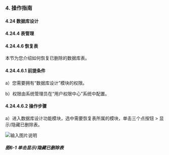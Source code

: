### 4. 操作指南

#### 4.24 数据库设计

#### 4.24.4 表管理

#### 4.24.4.6 恢复表

本节为您介绍如何恢复已删除的数据库表。

#### 4.24.4.6.1 前提条件

a）您需要拥有“数据库设计”模块的权限。

b）权限由系统管理员在“用户权限中心”系统中配置。

#### 4.24.4.6.2 操作步骤

a）进入数据库设计功能模块，选中需要恢复表所属的模块，单击三个点按钮 > 显示/隐藏已删除表。

![输入图片说明](../../../../../images/SoFlu%EF%BC%88%E5%90%8E%E7%AB%AF%EF%BC%89%E5%BC%80%E5%8F%91%E5%B9%B3%E5%8F%B0/1.%20%E6%9C%80%E6%96%B0%E7%89%88%E6%9C%AC%20-%20%E6%9B%B4%E6%96%B0%E6%97%A5%E6%9C%9F%20-%202022.10.08/4.%20%E6%93%8D%E4%BD%9C%E6%8C%87%E5%8D%97/24.%20%E6%95%B0%E6%8D%AE%E5%BA%93%E8%AE%BE%E8%AE%A1/4.%20%E8%A1%A8%E7%AE%A1%E7%90%86/6-1.png)

##### 图6-1 单击显示/隐藏已删除表
